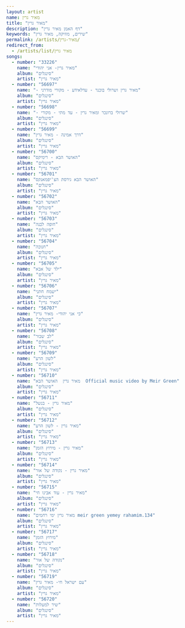 ```yaml
---
layout: artist
name: מאיר גרין
title: "מאיר גרין"
description: "דף האמן מאיר גרין"
keywords: "שירים, מוזיקה, מאיר גרין"
permalink: /artists/מאיר-גרין/
redirect_from:
  - /artists/list/מאיר גרין
songs:
  - number: "33226"
    name: "מאיר גרין- אני יהודי"
    album: "סינגלים"
    artist: "מאיר גרין"
  - number: "56697"
    name: "- מאיר גרין ושרולי בוכנר - עדלאידע - מקורי מודרני"
    album: "סינגלים"
    artist: "מאיר גרין"
  - number: "56698"
    name: "- שרולי ברונכר ומאיר גרין - עד מתי - מקורי"
    album: "סינגלים"
    artist: "מאיר גרין"
  - number: "56699"
    name: "דרך אמינה - מאיר גרין"
    album: "סינגלים"
    artist: "מאיר גרין"
  - number: "56700"
    name: "האושר הבא - רימיקס"
    album: "סינגלים"
    artist: "מאיר גרין"
  - number: "56701"
    name: "האושר הבא גירסת הצ'יפמאנקס"
    album: "סינגלים"
    artist: "מאיר גרין"
  - number: "56702"
    name: "האושר הבא"
    album: "סינגלים"
    artist: "מאיר גרין"
  - number: "56703"
    name: "חופה לבנה"
    album: "סינגלים"
    artist: "מאיר גרין"
  - number: "56704"
    name: "חנוכה"
    album: "סינגלים"
    artist: "מאיר גרין"
  - number: "56705"
    name: "ילד של אבא"
    album: "סינגלים"
    artist: "מאיר גרין"
  - number: "56706"
    name: "ישמח חתני"
    album: "סינגלים"
    artist: "מאיר גרין"
  - number: "56707"
    name: "כי אני יהודי- מאיר גרין"
    album: "סינגלים"
    artist: "מאיר גרין"
  - number: "56708"
    name: "לב שבור"
    album: "סינגלים"
    artist: "מאיר גרין"
  - number: "56709"
    name: "לשון הרע"
    album: "סינגלים"
    artist: "מאיר גרין"
  - number: "56710"
    name: "מאיר גרין  האושר הבא  Official music video by Meir Green"
    album: "סינגלים"
    artist: "מאיר גרין"
  - number: "56711"
    name: "מאיר גרין - בנשל"
    album: "סינגלים"
    artist: "מאיר גרין"
  - number: "56712"
    name: "מאיר גרין - לשון הרע"
    album: "סינגלים"
    artist: "מאיר גרין"
  - number: "56713"
    name: "מאיר גרין - מירוץ הזמן"
    album: "סינגלים"
    artist: "מאיר גרין"
  - number: "56714"
    name: "מאיר גרין - נקודה של אור"
    album: "סינגלים"
    artist: "מאיר גרין"
  - number: "56715"
    name: "מאיר גרין - עוד אבינו חי"
    album: "סינגלים"
    artist: "מאיר גרין"
  - number: "56716"
    name: "מאיר גרין ימי רחמים meir green yemey rahamim.134"
    album: "סינגלים"
    artist: "מאיר גרין"
  - number: "56717"
    name: "מירוץ הזמן"
    album: "סינגלים"
    artist: "מאיר גרין"
  - number: "56718"
    name: "נקודה של אור"
    album: "סינגלים"
    artist: "מאיר גרין"
  - number: "56719"
    name: "עם ישראל חי- מאיר גרין"
    album: "סינגלים"
    artist: "מאיר גרין"
  - number: "56720"
    name: "שיר למעלות"
    album: "סינגלים"
    artist: "מאיר גרין"
---
```

